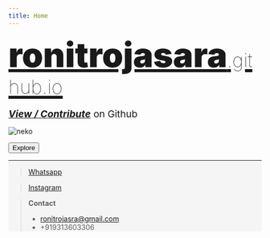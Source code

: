 ```yaml
---
title: Home
---
```

<p style="margin-bottom:0px; !important">
<span style="font-size:7vw !important;font-weight: 1000;margin-top: 0px !important;margin-bottom: 0px !important;"><a href="https://ronitrojasara.github.io/">ronitrojasara<span style="font-size: 4vw;font-weight: 1;">.github.io</span></a></span>
</p>
<p style="margin-bottom: 0px;font-size:2vw"><a href="https://github.com/ronitrojasara/ronitrojasara.github.io"><em><strong>View / Contribute</strong></em></a> on Github</p>

![neko](https://ronitrojasara.github.io/webmage.svg)

<!-- ### [Explore](https://ronitrojasara.github.io/posts/) -->
<form>
 <a href="https://ronitrojasara.github.io/pages/"><input type="button" value="Explore"></a>
</form>
<div style="background-color:rgb(245, 245, 245)">
 
___

> [Whatsapp](https://wa.me/+919313603306)

> [Instagram](https://www.instagram.com/_8023672/)

> **Contact**
> - ronitrojasra@gmail.com
> - +919313603306
</div>
